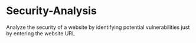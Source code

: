 # Security-Analysis
Analyze the security of a website by identifying potential vulnerabilities just by entering the website URL

